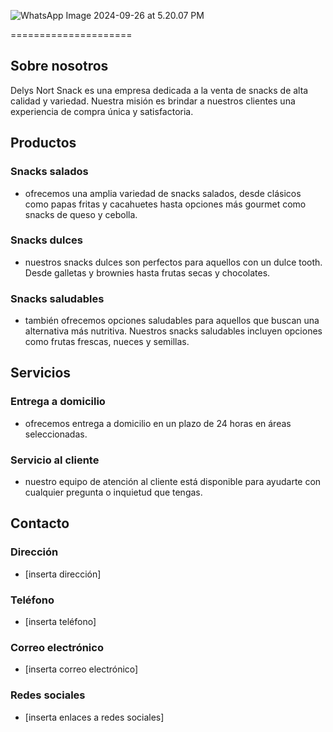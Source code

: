 

![WhatsApp Image 2024-09-26 at 5.20.07 PM](https://hackmd.io/_uploads/SysuCU70R.jpg)

=====================

## Sobre nosotros

Delys Nort Snack es una empresa dedicada a la venta de snacks de alta calidad y variedad. Nuestra misión es brindar a nuestros clientes una experiencia de compra única y satisfactoria.

## Productos

### Snacks salados

* ofrecemos una amplia variedad de snacks salados, desde clásicos como papas fritas y cacahuetes hasta opciones más gourmet como snacks de queso y cebolla.

### Snacks dulces

* nuestros snacks dulces son perfectos para aquellos con un dulce tooth. Desde galletas y brownies hasta frutas secas y chocolates.

### Snacks saludables

* también ofrecemos opciones saludables para aquellos que buscan una alternativa más nutritiva. Nuestros snacks saludables incluyen opciones como frutas frescas, nueces y semillas.

## Servicios

### Entrega a domicilio

* ofrecemos entrega a domicilio en un plazo de 24 horas en áreas seleccionadas.

### Servicio al cliente

* nuestro equipo de atención al cliente está disponible para ayudarte con cualquier pregunta o inquietud que tengas.

## Contacto

### Dirección

* [inserta dirección]

### Teléfono

* [inserta teléfono]

### Correo electrónico

* [inserta correo electrónico]

### Redes sociales

* [inserta enlaces a redes sociales]
